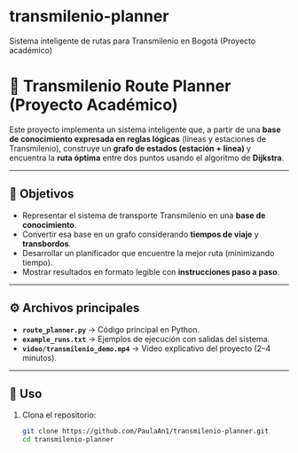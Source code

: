 # transmilenio-planner

Sistema inteligente de rutas para Transmilenio en Bogotá (Proyecto académico)

# 🚌 Transmilenio Route Planner (Proyecto Académico)

Este proyecto implementa un sistema inteligente que, a partir de una **base de conocimiento expresada en reglas lógicas** (líneas y estaciones de Transmilenio), construye un **grafo de estados (estación + línea)** y encuentra la **ruta óptima** entre dos puntos usando el algoritmo de **Dijkstra**.

---

## 📌 Objetivos

- Representar el sistema de transporte Transmilenio en una **base de conocimiento**.
- Convertir esa base en un grafo considerando **tiempos de viaje** y **transbordos**.
- Desarrollar un planificador que encuentre la mejor ruta (minimizando tiempo).
- Mostrar resultados en formato legible con **instrucciones paso a paso**.

---

## ⚙️ Archivos principales

- **`route_planner.py`** → Código principal en Python.
- **`example_runs.txt`** → Ejemplos de ejecución con salidas del sistema.
- **`video/transmilenio_demo.mp4`** → Video explicativo del proyecto (2–4 minutos).

---

## 🚀 Uso

1. Clona el repositorio:
   ```bash
   git clone https://github.com/PaulaAn1/transmilenio-planner.git
   cd transmilenio-planner
   ```
